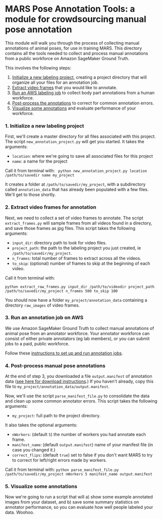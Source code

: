 # MARS Pose Annotation Tools: a module for crowdsourcing manual pose annotation

This module will walk you through the process of collecting manual annotations of animal poses, for use in training MARS. This directory contains all the tools needed to collect and process manual annotations from a public workforce on Amazon SageMaker Ground Truth.

This involves the following steps:

1. [Initialize a new labeling project](#1-initialize-a-new-labeling-project), creating a project directory that will organize all your files for an annotation job.
2. [Extract video frames](#2-extract-video-frames-for-annotation) that you would like to annotate.
3. [Run an AWS labeling job](#3-run-an-annotation-job-on-aws) to collect body part annotations from a human workforce.
4. [Post-process the annotations](#4-post-process-manual-pose-annotations) to correct for common annotation errors.
5. [Visualize some annotations](#5-visualize-some-annotations) and evaluate performance of your workforce.

### 1. Initialize a new labeling project
First, we'll create a master directory for all files associated with this project. The script `new_annotation_project.py` will get you started. It takes the arguments:

* `location`: where we're going to save all associated files for this project
* `name`: a name for the project

Call it from terminal with:
``` python new_annotation_project.py location /path/to/savedir name my_project```

It creates a folder at `/path/to/savedir/my_project`, with a subdirectory called `annotation_data` that has already been populated with a few files. We'll get to those shortly.

### 2. Extract video frames for annotation
Next, we need to collect a set of video frames to annotate. The script `extract_frames.py` will sample frames from all videos found in a directory, and save those frames as jpg files. This script takes the following arguments:

* `input_dir`: directory path to look for video files.
* `project_path`: the path to the labeling project you just created, ie `/path/to/savedir/my_project`.
* `n_frames`: total number of frames to extract across all the videos.
* `to_skip`: (optional) number of frames to skip at the beginning of each video.

Call it from terminal with:
```
python extract_raw_frames.py input_dir /path/to/videodir project_path /path/to/savedir/my_project n_frames 500 to_skip 100
```
You should now have a folder `my_project/annotation_data` containing a directory `raw_images` of video frames.

### 3. Run an annotation job on AWS
We use Amazon SageMaker Ground Truth to collect manual annotations of animal pose from an annotator workforce. Your annotator workforce can consist of either private annotators (eg lab members), or you can submit jobs to a paid, public workforce.

Follow these [instructions to set up and run annotation jobs](docs/readme_groundTruthSetup.md).

### 4. Post-process manual pose annotations
At the end of step 3, you downloaded a file `output.manifest` of annotation data ([see here for download instructions](docs/readme_groundTruthSetup.md#5-download-the-completed-annotations).) If you haven't already, copy this file to `my_project/annotation_data/output.manifest`.

Now, we'll use the script `parse_manifest_file.py` to consolidate the data and clean up some common annotator errors. This script takes the following arguments:

* `my_project`: full path to the project directory.

It also takes the optional arguments:
* `nWorkers`: (default `5`) the number of workers you had annotate each frame.
* `manifest_name`: (default `output.manifest`) name of your manifest file (in case you changed it.)
* `correct_flips`: (default `true`) set to false if you don't want MARS to try to correct for left/right errors made by workers.

Call it from terminal with:
```python parse_manifest_file.py /path/to/savedir/my_project nWorkers 5 manifest_name output.manifest```

### 5. Visualize some annotations
Now we're going to run a script that will a) show some example annotated images from your dataset, and b) save some summary statistics on annotator performance, so you can evaluate how well people labeled your data. Woohoo.

